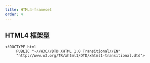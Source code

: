 ```yaml
---
title: HTML4-frameset
order: 4
---
```


## HTML4 框架型

```xhtml
<!DOCTYPE html
     PUBLIC "-//W3C//DTD XHTML 1.0 Transitional//EN"
     "http://www.w3.org/TR/xhtml1/DTD/xhtml1-transitional.dtd">
```
